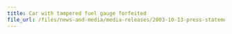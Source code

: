 ```yaml
---
title: Car with tampered fuel gauge forfeited
file_url: /files/news-and-media/media-releases/2003-10-13-press-statement.pdf
---
```

